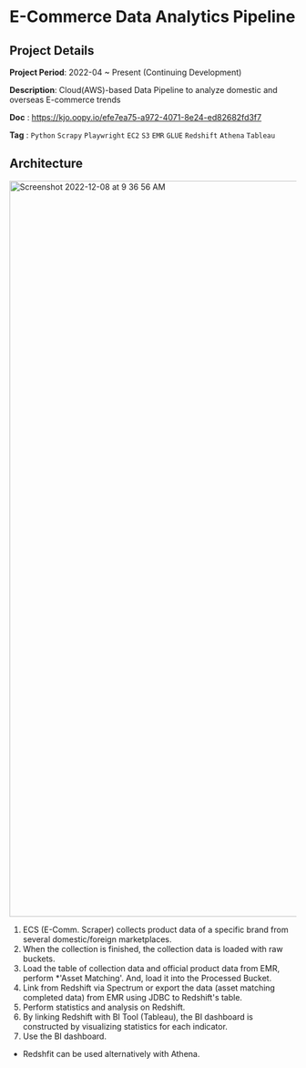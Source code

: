 # E-Commerce Data Analytics Pipeline

## Project Details

**Project Period**: 2022-04 ~ Present (Continuing Development)

**Description**: Cloud(AWS)-based Data Pipeline to analyze domestic and overseas E-commerce trends

**Doc** : https://kjo.oopy.io/efe7ea75-a972-4071-8e24-ed82682fd3f7

**Tag** : `Python` `Scrapy` `Playwright` `EC2` `S3` `EMR` `GLUE` `Redshift` `Athena` `Tableau`

## Architecture
<img width="1291" alt="Screenshot 2022-12-08 at 9 36 56 AM" src="https://user-images.githubusercontent.com/24248797/206327601-6fe3dbdf-f3a6-46f1-ab84-c061f04d4649.png">


1. ECS (E-Comm. Scraper) collects product data of a specific brand from several domestic/foreign marketplaces.
2. When the collection is finished, the collection data is loaded with raw buckets.
3. Load the table of collection data and official product data from EMR, perform *'Asset Matching'. And, load it into the Processed Bucket.
4. Link from Redshift via Spectrum or export the data (asset matching completed data) from EMR using JDBC to Redshift's table.
5. Perform statistics and analysis on Redshift.
6. By linking Redshift with BI Tool (Tableau), the BI dashboard is constructed by visualizing statistics for each indicator.
7. Use the BI dashboard.


* Redshfit can be used alternatively with Athena.
